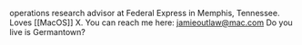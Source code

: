 

operations research advisor at Federal Express in Memphis, Tennessee.  Loves [[MacOS]] X.  You can reach me here: jamieoutlaw@mac.com
Do you live is Germantown?
